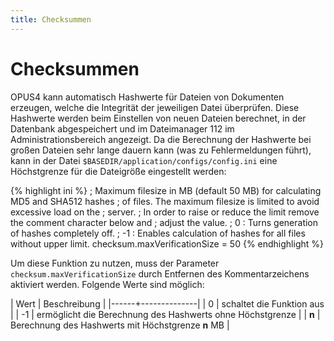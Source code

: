 ```yaml
---
title: Checksummen
---
```


# Checksummen

OPUS4 kann automatisch Hashwerte für Dateien von Dokumenten erzeugen, welche die Integrität
der jeweiligen Datei überprüfen. Diese Hashwerte werden beim Einstellen von neuen Dateien
berechnet, in der Datenbank abgespeichert und im Dateimanager 112 im Administrationsbereich
angezeigt. Da die Berechnung der Hashwerte bei großen Dateien sehr lange dauern kann (was zu
Fehlermeldungen führt), kann in der Datei `$BASEDIR/application/configs/config.ini` eine
Höchstgrenze für die Dateigröße eingestellt werden:

{% highlight ini %}
; Maximum filesize in MB (default 50 MB) for calculating MD5 and SHA512 hashes
; of files. The maximum filesize is limited to avoid excessive load on the
; server.
; In order to raise or reduce the limit remove the comment character below and
; adjust the value.
; 0 : Turns generation of hashes completely off.
; -1 : Enables calculation of hashes for all files without upper limit.
checksum.maxVerificationSize = 50
{% endhighlight %}

Um diese Funktion zu nutzen, muss der Parameter `checksum.maxVerificationSize` durch
Entfernen des Kommentarzeichens aktiviert werden. Folgende Werte sind möglich:

| Wert | Beschreibung |
|------+--------------|
|   0  | schaltet die Funktion aus |
|  -1  | ermöglicht die Berechnung des Hashwerts ohne Höchstgrenze |
| **n** | Berechnung des Hashwerts mit Höchstgrenze **n** MB |
